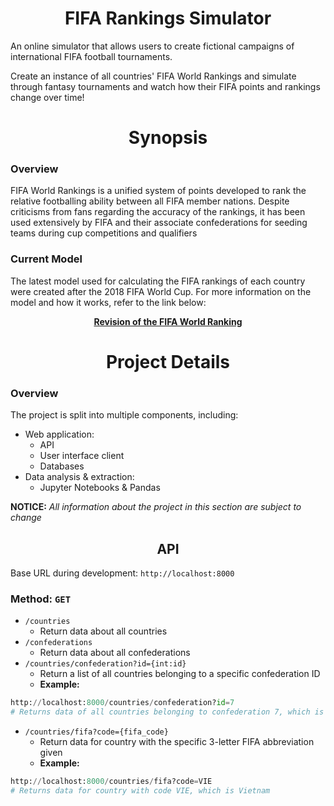 <h1 align="center">FIFA Rankings Simulator</h1>


An online simulator that allows users to create fictional campaigns of international FIFA football tournaments. 


Create an instance of all countries' FIFA World Rankings and simulate through fantasy tournaments and watch how their FIFA points and rankings change over time!

<h1 align='center'>Synopsis</h1>

### Overview
FIFA World Rankings is a unified system of points developed to rank the relative footballing ability between all FIFA member nations. Despite criticisms from fans regarding the accuracy of the rankings, it has been used extensively by FIFA and their associate confederations for seeding teams during cup competitions and qualifiers

### Current Model
The latest model used for calculating the FIFA rankings of each country were created after the 2018 FIFA World Cup. For more information on the model and how it works, refer to the link below:

<div align='center'>

**[Revision of the FIFA World Ranking](https://digitalhub.fifa.com/m/f99da4f73212220/original/edbm045h0udbwkqew35a-pdf.pdf)**
</div>

<h1 align="center">Project Details</h1>

### Overview
The project is split into multiple components, including:
* Web application:
  * API
  * User interface client
  * Databases
* Data analysis & extraction:
  * Jupyter Notebooks & Pandas

**NOTICE:** *All information about the project in this section are subject to change*


<h2 align="center">API</h2>

Base URL during development: `http://localhost:8000`

### Method: `GET` 
* `/countries` 
  * Return data about all countries
* `/confederations` 
  * Return data about all confederations
* `/countries/confederation?id={int:id}`
  * Return a list of all countries belonging to a specific confederation ID
  * **Example:**
```python
http://localhost:8000/countries/confederation?id=7  
# Returns data of all countries belonging to confederation 7, which is UEFA
```
* `/countries/fifa?code={fifa_code}`
  * Return data for country with the specific 3-letter FIFA abbreviation given
  * **Example:** 
```python
http://localhost:8000/countries/fifa?code=VIE  
# Returns data for country with code VIE, which is Vietnam
 ```

